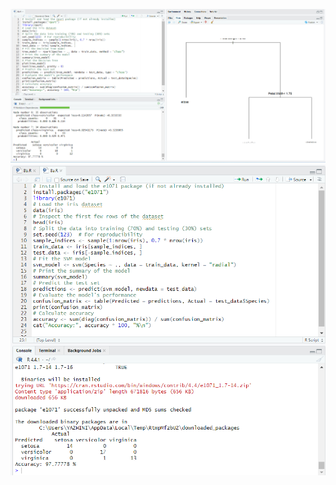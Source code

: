 ![](https://github.com/Jeciyazhini/DA/blob/main/Experiment_8/Decision%20tree%20in%20R%20output.png)
![](https://github.com/Jeciyazhini/DA/blob/main/Experiment_8/SVM%20IN%20R%20output.png)